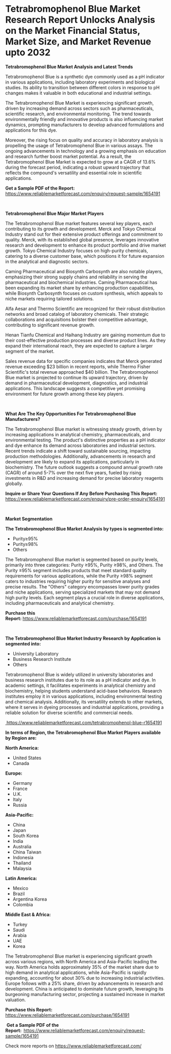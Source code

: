 <p><h1>Tetrabromophenol Blue Market Research Report Unlocks Analysis on the Market Financial Status, Market Size, and Market Revenue upto 2032</h1></p><p><strong>Tetrabromophenol Blue Market Analysis and Latest Trends</strong></p>
<p><p>Tetrabromophenol Blue is a synthetic dye commonly used as a pH indicator in various applications, including laboratory experiments and biological studies. Its ability to transition between different colors in response to pH changes makes it valuable in both educational and industrial settings. </p><p>The Tetrabromophenol Blue Market is experiencing significant growth, driven by increasing demand across sectors such as pharmaceuticals, scientific research, and environmental monitoring. The trend towards environmentally friendly and innovative products is also influencing market dynamics, prompting manufacturers to develop advanced formulations and applications for this dye. </p><p>Moreover, the rising focus on quality and accuracy in laboratory analysis is propelling the usage of Tetrabromophenol Blue in various assays. The ongoing advancements in technology and a growing emphasis on education and research further boost market potential. As a result, the Tetrabromophenol Blue Market is expected to grow at a CAGR of 13.6% during the forecast period, indicating a robust upward trajectory that reflects the compound's versatility and essential role in scientific applications.</p></p>
<p><strong>Get a Sample PDF of the Report:&nbsp;</strong> <a href="https://www.reliablemarketforecast.com/enquiry/request-sample/1654191?utm_campaign=2122&utm_medium=2&utm_source=Github&utm_content=ia&utm_term=30012025&utm_id=tetrabromophenol-blue">https://www.reliablemarketforecast.com/enquiry/request-sample/1654191</a></p>
<p>&nbsp;</p>
<p><strong>Tetrabromophenol Blue Major Market Players</strong></p>
<p><p>The Tetrabromophenol Blue market features several key players, each contributing to its growth and development. Merck and Tokyo Chemical Industry stand out for their extensive product offerings and commitment to quality. Merck, with its established global presence, leverages innovative research and development to enhance its product portfolio and drive market growth. Tokyo Chemical Industry focuses on high-purity chemicals, catering to a diverse customer base, which positions it for future expansion in the analytical and diagnostic sectors.</p><p>Caming Pharmaceutical and Biosynth Carbosynth are also notable players, emphasizing their strong supply chains and reliability in serving the pharmaceutical and biochemical industries. Caming Pharmaceutical has been expanding its market share by enhancing production capabilities, while Biosynth Carbosynth focuses on custom synthesis, which appeals to niche markets requiring tailored solutions.</p><p>Alfa Aesar and Thermo Scientific are recognized for their robust distribution networks and broad catalog of laboratory chemicals. Their strategic collaborations and acquisitions bolster their competitive advantage, contributing to significant revenue growth.</p><p>Henan Tianfu Chemical and Haihang Industry are gaining momentum due to their cost-effective production processes and diverse product lines. As they expand their international reach, they are expected to capture a larger segment of the market.</p><p>Sales revenue data for specific companies indicates that Merck generated revenue exceeding $23 billion in recent reports, while Thermo Fisher Scientific's total revenue approached $40 billion. The Tetrabromophenol Blue market is projected to continue its upward trajectory, driven by demand in pharmaceutical development, diagnostics, and industrial applications. This landscape suggests a competitive yet promising environment for future growth among these key players.</p></p>
<p>&nbsp;</p>
<p><strong>What Are The Key Opportunities For Tetrabromophenol Blue Manufacturers?</strong></p>
<p><p>The Tetrabromophenol Blue market is witnessing steady growth, driven by increasing applications in analytical chemistry, pharmaceuticals, and environmental testing. The product's distinctive properties as a pH indicator and dye enhance its demand across laboratories and industrial sectors. Recent trends indicate a shift toward sustainable sourcing, impacting production methodologies. Additionally, advancements in research and development are likely to expand its applications, particularly in biochemistry. The future outlook suggests a compound annual growth rate (CAGR) of around 5-7% over the next five years, fueled by rising investments in R&D and increasing demand for precise laboratory reagents globally.</p></p>
<p><strong>Inquire or Share Your Questions If Any Before Purchasing This Report:</strong> <a href="https://www.reliablemarketforecast.com/enquiry/pre-order-enquiry/1654191?utm_campaign=2122&utm_medium=2&utm_source=Github&utm_content=ia&utm_term=30012025&utm_id=tetrabromophenol-blue">https://www.reliablemarketforecast.com/enquiry/pre-order-enquiry/1654191</a></p>
<p>&nbsp;</p>
<p><strong>Market Segmentation</strong></p>
<p><strong>The Tetrabromophenol Blue Market Analysis by types is segmented into:</strong></p>
<p><ul><li>Purity≥95%</li><li>Purity≥98%</li><li>Others</li></ul></p>
<p><p>The Tetrabromophenol Blue market is segmented based on purity levels, primarily into three categories: Purity ≥95%, Purity ≥98%, and Others. The Purity ≥95% segment includes products that meet standard quality requirements for various applications, while the Purity ≥98% segment caters to industries requiring higher purity for sensitive analyses and precise results. The "Others" category encompasses lower purity grades and niche applications, serving specialized markets that may not demand high purity levels. Each segment plays a crucial role in diverse applications, including pharmaceuticals and analytical chemistry.</p></p>
<p><strong>Purchase this Report:&nbsp;</strong><a href="https://www.reliablemarketforecast.com/purchase/1654191?utm_campaign=2122&utm_medium=2&utm_source=Github&utm_content=ia&utm_term=30012025&utm_id=tetrabromophenol-blue">https://www.reliablemarketforecast.com/purchase/1654191</a></p>
<p>&nbsp;</p>
<p><strong>The Tetrabromophenol Blue Market Industry Research by Application is segmented into:</strong></p>
<p><ul><li>University Laboratory</li><li>Business Research Institute</li><li>Others</li></ul></p>
<p><p>Tetrabromophenol Blue is widely utilized in university laboratories and business research institutes due to its role as a pH indicator and dye. In academic settings, it facilitates experiments in analytical chemistry and biochemistry, helping students understand acid-base behaviors. Research institutes employ it in various applications, including environmental testing and chemical analysis. Additionally, its versatility extends to other markets, where it serves in dyeing processes and industrial applications, providing a reliable solution for diverse scientific and commercial needs.</p></p>
<p><a href="https://www.reliablemarketforecast.com/tetrabromophenol-blue-r1654191?utm_campaign=2122&utm_medium=2&utm_source=Github&utm_content=ia&utm_term=30012025&utm_id=tetrabromophenol-blue">&nbsp;https://www.reliablemarketforecast.com/tetrabromophenol-blue-r1654191</a></p>
<p><strong>In terms of Region, the Tetrabromophenol Blue Market Players available by Region are:</strong></p>
<p>
    <p> <strong> North America: </strong>
        <ul>
            <li>United States</li>
            <li>Canada</li>
        </ul>
        </p> 
    <p> <strong> Europe: </strong>
        <ul>
            <li>Germany</li>
            <li>France</li>
            <li>U.K.</li>
            <li>Italy</li>
            <li>Russia</li>
        </ul>
        </p> 
    <p> <strong> Asia-Pacific: </strong>
        <ul>
            <li>China</li>
            <li>Japan</li>
            <li>South Korea</li>
            <li>India</li>
            <li>Australia</li>
            <li>China Taiwan</li>
            <li>Indonesia</li>
            <li>Thailand</li>
            <li>Malaysia</li>
        </ul>
        </p> 
    <p> <strong> Latin America: </strong>
        <ul>
            <li>Mexico</li>
            <li>Brazil</li>
            <li>Argentina Korea</li>
            <li>Colombia</li>
        </ul>
        </p> 
    <p> <strong> Middle East & Africa: </strong>
        <ul>
            <li>Turkey</li>
            <li>Saudi</li>
            <li>Arabia</li>
            <li>UAE</li>
            <li>Korea</li>
        </ul>
    </p>
    </p>
<p><p>The Tetrabromophenol Blue market is experiencing significant growth across various regions, with North America and Asia-Pacific leading the way. North America holds approximately 35% of the market share due to high demand in analytical applications, while Asia-Pacific is rapidly expanding, accounting for about 30% due to increasing industrial activities. Europe follows with a 25% share, driven by advancements in research and development. China is anticipated to dominate future growth, leveraging its burgeoning manufacturing sector, projecting a sustained increase in market valuation.</p></p>
<p><strong>Purchase this Report: </strong><a href="https://www.reliablemarketforecast.com/purchase/1654191?utm_campaign=2122&utm_medium=2&utm_source=Github&utm_content=ia&utm_term=30012025&utm_id=tetrabromophenol-blue">https://www.reliablemarketforecast.com/purchase/1654191</a></p>
<p>&nbsp;<strong>Get a Sample PDF of the Report:&nbsp;&nbsp;</strong><a href="https://www.reliablemarketforecast.com/enquiry/request-sample/1654191?utm_campaign=2122&utm_medium=2&utm_source=Github&utm_content=ia&utm_term=30012025&utm_id=tetrabromophenol-blue">https://www.reliablemarketforecast.com/enquiry/request-sample/1654191</a></p>
<p><strong></strong></p>
<p>Check more reports on <a href="https://www.reliablemarketforecast.com/?utm_campaign=2122&utm_medium=2&utm_source=Github&utm_content=ia&utm_term=30012025&utm_id=tetrabromophenol-blue">https://www.reliablemarketforecast.com/</a></p>